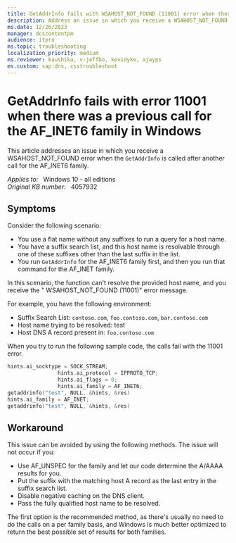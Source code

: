 ```yaml
---
title: GetAddrInfo fails with WSAHOST_NOT_FOUND (11001) error when there was a previous call for the AF_INET6 family in Windows
description: Address an issue in which you receive a WSAHOST_NOT_FOUND error when the GetAddrInfo is called after another call for the AF_INET6 family.
ms.date: 12/26/2023
manager: dcscontentpm
audience: itpro
ms.topic: troubleshooting
localization_priority: medium
ms.reviewer: kaushika, v-jeffbo, kevidyke, ajayps
ms.custom: sap:dns, csstroubleshoot
---
```

# GetAddrInfo fails with error 11001 when there was a previous call for the AF_INET6 family in Windows

This article addresses an issue in which you receive a WSAHOST_NOT_FOUND error when the `GetAddrInfo` is called after another call for the AF_INET6 family.

_Applies to:_ &nbsp; Windows 10 - all editions  
_Original KB number:_ &nbsp; 4057932

## Symptoms

Consider the following scenario:

- You use a flat name without any suffixes to run a query for a host name.
- You have a suffix search list, and this host name is resolvable through one of these suffixes other than the last suffix in the list.
- You run `GetAddrInfo` for the AF_INET6 family first, and then you run that command for the AF_INET family.

In this scenario, the function can't resolve the provided host name, and you receive the " WSAHOST_NOT_FOUND (11001)" error message.

For example, you have the following environment:

- Suffix Search List: `contoso.com`, `foo.contoso.com`, `bar.contoso.com`  
- Host name trying to be resolved: test  
- Host DNS A record present in: `foo.contoso.com`

When you try to run the following sample code, the calls fail with the 11001 error.

```cpp
hints.ai_socktype = SOCK_STREAM;
                hints.ai_protocol = IPPROTO_TCP;
                hints.ai_flags = 0;
                hints.ai_family = AF_INET6;
getaddrinfo("test", NULL, &hints, &res)
hints.ai_family = AF_INET;
getaddrinfo("test", NULL, &hints, &res)
```

## Workaround

This issue can be avoided by using the following methods. The issue will not occur if you:

- Use AF_UNSPEC for the family and let our code determine the A/AAAA results for you.
- Put the suffix with the matching host A record as the last entry in the suffix search list.
- Disable negative caching on the DNS client.
- Pass the fully qualified host name to be resolved.

The first option is the recommended method, as there's usually no need to do the calls on a per family basis, and Windows is much better optimized to return the best possible set of results for both families.
